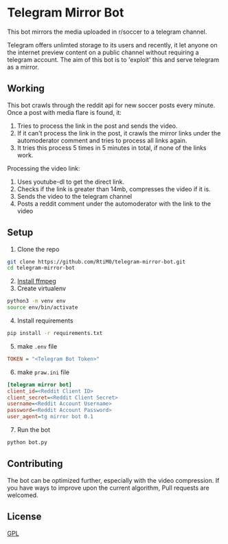 # Telegram Mirror Bot
This bot mirrors the media uploaded in r/soccer to a telegram channel.

Telegram offers unlimted storage to its users and recently, it let anyone on the internet preview content on a public channel without requiring a telegram account. The aim of this bot is to 'exploit' this and serve telegram as a mirror.

## Working
This bot crawls through the reddit api for new soccer posts every minute.
Once a post with media flare is found, it:

1. Tries to process the link in the post and sends the video.
2. If it can't process the link in the post, it crawls the mirror links under the automoderator comment and tries to process all links again.
3. It tries this process 5 times in 5 minutes in total, if none of the links work.

Processing the video link:
1. Uses youtube-dl to get the direct link.
2. Checks if the link is greater than 14mb, compresses the video if it is.
3. Sends the video to the telegram channel
4. Posts a reddit comment under the automoderator with the link to the video


## Setup
1. Clone the repo
  ```bash
  git clone https://github.com/RtiM0/telegram-mirror-bot.git
  cd telegram-mirror-bot
  ```
2. [Install ffmpeg](https://ffmpeg.org/download.html)
3. Create virtualenv
  ```bash
  python3 -m venv env
  source env/bin/activate
  ```
4. Install requirements
  ```bash
  pip install -r requirements.txt
  ```
5. make `.env` file
  ```ini
  TOKEN = "<Telegram Bot Token>"
  ```
6. make `praw.ini` file
  ```ini
  [telegram mirror bot]
  client_id=<Reddit Client ID>
  client_secret=<Reddit Client Secret>
  username=<Reddit Account Username>
  password=<Reddit Account Password>
  user_agent=tg mirror bot 0.1
  ```
7. Run the bot
  ```bash
  python bot.py
  ```
## Contributing
The bot can be optimized further, especially with the video compression. If you have ways to improve upon the current algorithm, Pull requests are welcomed.

## License
[GPL](https://choosealicense.com/licenses/gpl-3.0/)
